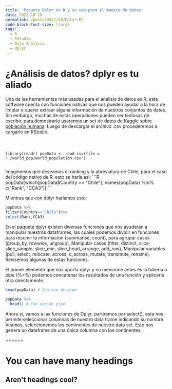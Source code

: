 ```yaml
---
title: 'Paquete Dplyr en R y su uso para el manejo de datos'
date: 2022-10-10
permalink: /posts/2022/10/Dplyr-R/
code-block-font-size: \large
tags:
  - R
  - RStudio
  - Data Analysis
  - dplyr
---
```


# ¿Análisis de datos? dplyr es tu aliado

Una de las herramientas más usadas para el análisis de datos es R, este software cuenta con funciones nativas que nos pueden ayudar a la hora de limpiar o querer extraer alguna información de nuestros conjuntos de datos. Sin embargo, muchas de estas operaciones pueden ser tediosas de escribir, para demostrarlo usaremos un set de datos de Kaggle sobre [población humana](https://www.kaggle.com/datasets/iamsouravbanerjee/world-population-dataset). Luego de descargar el archivo .csv procederemos a cargarlo en RStudio.

<code class= "size-12">

library(readr)
popData <- read_csv(file = "./world_pop/world_population.csv")

</code>
Imaginemos que deseamos el ranking y la abreviatura de Chile, para el caso del código nativo de R, esto se haría así:
```R
popData[which(popData$Country == "Chile"), names(popData) %in% c("Rank", "CCA3")]
```

Mientras que con dplyr haríamos esto:
```R
popData %>%
filter(Country=="Chile")%>%
select(Rank,CCA3)
```
En el paquete dplyr existen diversas funciones que nos ayudarán a manipular nuestros dataframes, las cuales podemos dividir en funciones para resumir la información (summarise, count), para agrupar casos (group_by, rowwise, ungroup), Manipular casos (filter, distinct, slice, slice_sample, slice_min, slice_head, arrange, add_row), Manipular variables (pull, select, relocate, across, c_across, mutate, transmute, rename). Revisemos algunas de estas funciones.

El primer elemento que nos aporta dplyr y no mencioné antes es la tubería o pipe (%>%) podemos concatenar los resultados de una función y aplicarle otra directamente.

```R
head(popData) # Sin uso de pipe

popData %>%
  head() # Con uso de pipe

```
Ahora si, vamos a las funciones de Dplyr, partiremos por select(), esta nos permite seleccionar columnas de nuestro data frame indicando su nombre. Veamos, seleccionemos los continentes de nuestro data set. Esto nos genera un dataframe de una única columna con los continentes.

======

You can have many headings
======

Aren't headings cool?
------
